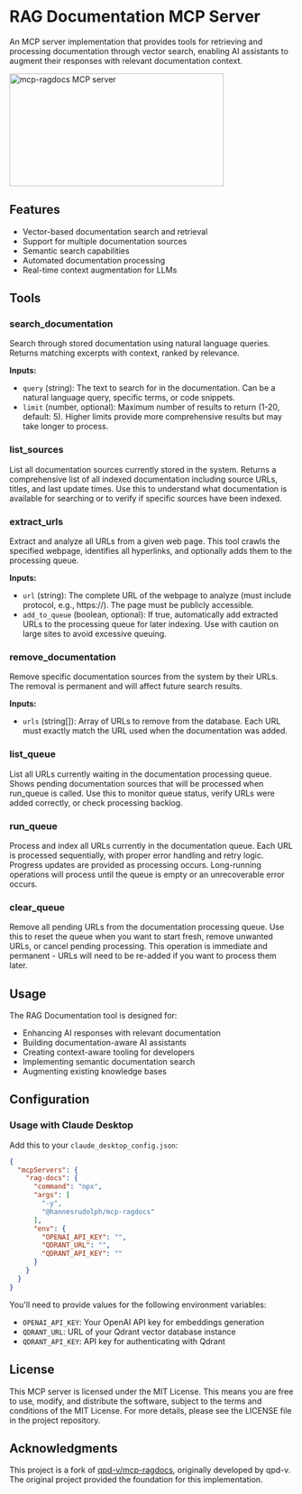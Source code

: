 # RAG Documentation MCP Server

An MCP server implementation that provides tools for retrieving and processing documentation through vector search, enabling AI assistants to augment their responses with relevant documentation context.

<a href="https://glama.ai/mcp/servers/54hsrjhmq9"><img width="380" height="200" src="https://glama.ai/mcp/servers/54hsrjhmq9/badge" alt="mcp-ragdocs MCP server" /></a>

## Features

- Vector-based documentation search and retrieval
- Support for multiple documentation sources
- Semantic search capabilities
- Automated documentation processing
- Real-time context augmentation for LLMs

## Tools

### search_documentation
Search through stored documentation using natural language queries. Returns matching excerpts with context, ranked by relevance.

**Inputs:**
- `query` (string): The text to search for in the documentation. Can be a natural language query, specific terms, or code snippets.
- `limit` (number, optional): Maximum number of results to return (1-20, default: 5). Higher limits provide more comprehensive results but may take longer to process.

### list_sources
List all documentation sources currently stored in the system. Returns a comprehensive list of all indexed documentation including source URLs, titles, and last update times. Use this to understand what documentation is available for searching or to verify if specific sources have been indexed.

### extract_urls
Extract and analyze all URLs from a given web page. This tool crawls the specified webpage, identifies all hyperlinks, and optionally adds them to the processing queue.

**Inputs:**
- `url` (string): The complete URL of the webpage to analyze (must include protocol, e.g., https://). The page must be publicly accessible.
- `add_to_queue` (boolean, optional): If true, automatically add extracted URLs to the processing queue for later indexing. Use with caution on large sites to avoid excessive queuing.

### remove_documentation
Remove specific documentation sources from the system by their URLs. The removal is permanent and will affect future search results.

**Inputs:**
- `urls` (string[]): Array of URLs to remove from the database. Each URL must exactly match the URL used when the documentation was added.

### list_queue
List all URLs currently waiting in the documentation processing queue. Shows pending documentation sources that will be processed when run_queue is called. Use this to monitor queue status, verify URLs were added correctly, or check processing backlog.

### run_queue
Process and index all URLs currently in the documentation queue. Each URL is processed sequentially, with proper error handling and retry logic. Progress updates are provided as processing occurs. Long-running operations will process until the queue is empty or an unrecoverable error occurs.

### clear_queue
Remove all pending URLs from the documentation processing queue. Use this to reset the queue when you want to start fresh, remove unwanted URLs, or cancel pending processing. This operation is immediate and permanent - URLs will need to be re-added if you want to process them later.

## Usage

The RAG Documentation tool is designed for:

- Enhancing AI responses with relevant documentation
- Building documentation-aware AI assistants
- Creating context-aware tooling for developers
- Implementing semantic documentation search
- Augmenting existing knowledge bases

## Configuration

### Usage with Claude Desktop

Add this to your `claude_desktop_config.json`:

```json
{
  "mcpServers": {
    "rag-docs": {
      "command": "npx",
      "args": [
        "-y",
        "@hannesrudolph/mcp-ragdocs"
      ],
      "env": {
        "OPENAI_API_KEY": "",
        "QDRANT_URL": "",
        "QDRANT_API_KEY": ""
      }
    }
  }
}
```

You'll need to provide values for the following environment variables:
- `OPENAI_API_KEY`: Your OpenAI API key for embeddings generation
- `QDRANT_URL`: URL of your Qdrant vector database instance
- `QDRANT_API_KEY`: API key for authenticating with Qdrant

## License

This MCP server is licensed under the MIT License. This means you are free to use, modify, and distribute the software, subject to the terms and conditions of the MIT License. For more details, please see the LICENSE file in the project repository.

## Acknowledgments

This project is a fork of [qpd-v/mcp-ragdocs](https://github.com/qpd-v/mcp-ragdocs), originally developed by qpd-v. The original project provided the foundation for this implementation.
